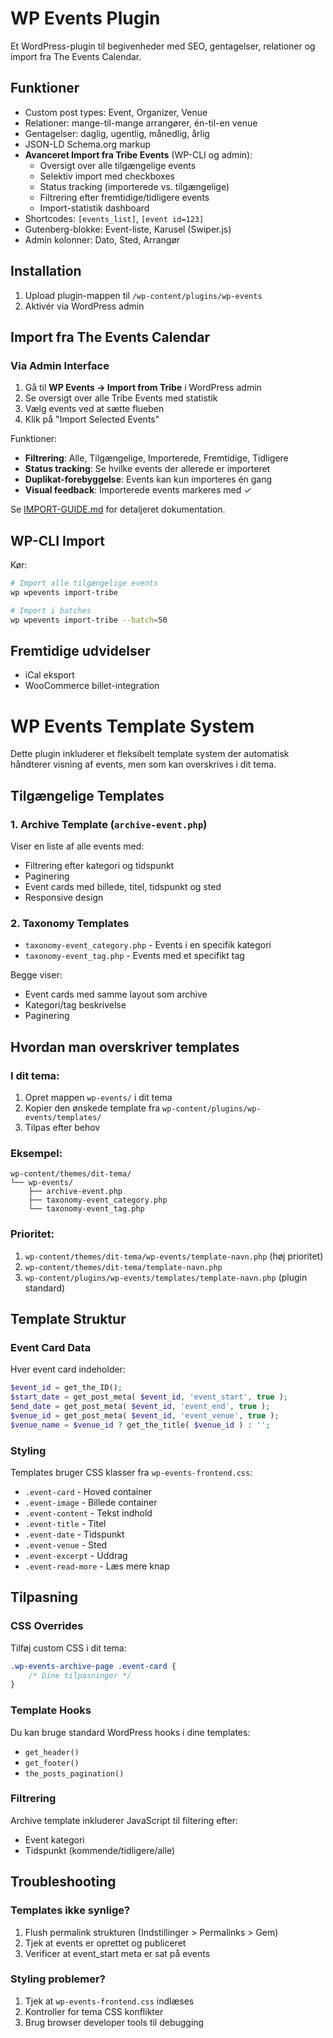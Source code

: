 # WP Events Plugin

Et WordPress-plugin til begivenheder med SEO, gentagelser, relationer og import fra The Events Calendar.

## Funktioner
- Custom post types: Event, Organizer, Venue
- Relationer: mange-til-mange arrangører, én-til-en venue
- Gentagelser: daglig, ugentlig, månedlig, årlig
- JSON-LD Schema.org markup
- **Avanceret Import fra Tribe Events** (WP-CLI og admin):
  - Oversigt over alle tilgængelige events
  - Selektiv import med checkboxes
  - Status tracking (importerede vs. tilgængelige)
  - Filtrering efter fremtidige/tidligere events
  - Import-statistik dashboard
- Shortcodes: `[events_list]`, `[event id=123]`
- Gutenberg-blokke: Event-liste, Karusel (Swiper.js)
- Admin kolonner: Dato, Sted, Arrangør

## Installation
1. Upload plugin-mappen til `/wp-content/plugins/wp-events`
2. Aktivér via WordPress admin

## Import fra The Events Calendar

### Via Admin Interface
1. Gå til **WP Events → Import from Tribe** i WordPress admin
2. Se oversigt over alle Tribe Events med statistik
3. Vælg events ved at sætte flueben
4. Klik på "Import Selected Events"

Funktioner:
- **Filtrering**: Alle, Tilgængelige, Importerede, Fremtidige, Tidligere
- **Status tracking**: Se hvilke events der allerede er importeret
- **Duplikat-forebyggelse**: Events kan kun importeres én gang
- **Visual feedback**: Importerede events markeres med ✓

Se [IMPORT-GUIDE.md](IMPORT-GUIDE.md) for detaljeret dokumentation.

## WP-CLI Import
Kør:
```sh
# Import alle tilgængelige events
wp wpevents import-tribe

# Import i batches
wp wpevents import-tribe --batch=50
```

## Fremtidige udvidelser
- iCal eksport
- WooCommerce billet-integration


# WP Events Template System

Dette plugin inkluderer et fleksibelt template system der automatisk håndterer visning af events, men som kan overskrives i dit tema.

## Tilgængelige Templates

### 1. Archive Template (`archive-event.php`)
Viser en liste af alle events med:
- Filtrering efter kategori og tidspunkt
- Paginering
- Event cards med billede, titel, tidspunkt og sted
- Responsive design

### 2. Taxonomy Templates
- `taxonomy-event_category.php` - Events i en specifik kategori
- `taxonomy-event_tag.php` - Events med et specifikt tag

Begge viser:
- Event cards med samme layout som archive
- Kategori/tag beskrivelse
- Paginering

## Hvordan man overskriver templates

### I dit tema:
1. Opret mappen `wp-events/` i dit tema
2. Kopier den ønskede template fra `wp-content/plugins/wp-events/templates/`
3. Tilpas efter behov

### Eksempel:
```
wp-content/themes/dit-tema/
└── wp-events/
    ├── archive-event.php
    ├── taxonomy-event_category.php
    └── taxonomy-event_tag.php
```

### Prioritet:
1. `wp-content/themes/dit-tema/wp-events/template-navn.php` (høj prioritet)
2. `wp-content/themes/dit-tema/template-navn.php`
3. `wp-content/plugins/wp-events/templates/template-navn.php` (plugin standard)

## Template Struktur

### Event Card Data
Hver event card indeholder:
```php
$event_id = get_the_ID();
$start_date = get_post_meta( $event_id, 'event_start', true );
$end_date = get_post_meta( $event_id, 'event_end', true );
$venue_id = get_post_meta( $event_id, 'event_venue', true );
$venue_name = $venue_id ? get_the_title( $venue_id ) : '';
```

### Styling
Templates bruger CSS klasser fra `wp-events-frontend.css`:
- `.event-card` - Hoved container
- `.event-image` - Billede container  
- `.event-content` - Tekst indhold
- `.event-title` - Titel
- `.event-date` - Tidspunkt
- `.event-venue` - Sted
- `.event-excerpt` - Uddrag
- `.event-read-more` - Læs mere knap

## Tilpasning

### CSS Overrides
Tilføj custom CSS i dit tema:
```css
.wp-events-archive-page .event-card {
    /* Dine tilpasninger */
}
```

### Template Hooks
Du kan bruge standard WordPress hooks i dine templates:
- `get_header()`
- `get_footer()`
- `the_posts_pagination()`

### Filtrering
Archive template inkluderer JavaScript til filtering efter:
- Event kategori
- Tidspunkt (kommende/tidligere/alle)

## Troubleshooting

### Templates ikke synlige?
1. Flush permalink strukturen (Indstillinger > Permalinks > Gem)
2. Tjek at events er oprettet og publiceret
3. Verificer at event_start meta er sat på events

### Styling problemer?
1. Tjek at `wp-events-frontend.css` indlæses
2. Kontroller for tema CSS konflikter
3. Brug browser developer tools til debugging